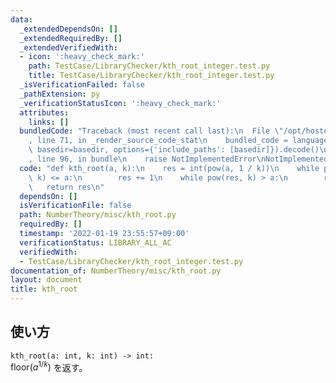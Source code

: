 ```yaml
---
data:
  _extendedDependsOn: []
  _extendedRequiredBy: []
  _extendedVerifiedWith:
  - icon: ':heavy_check_mark:'
    path: TestCase/LibraryChecker/kth_root_integer.test.py
    title: TestCase/LibraryChecker/kth_root_integer.test.py
  _isVerificationFailed: false
  _pathExtension: py
  _verificationStatusIcon: ':heavy_check_mark:'
  attributes:
    links: []
  bundledCode: "Traceback (most recent call last):\n  File \"/opt/hostedtoolcache/Python/3.10.1/x64/lib/python3.10/site-packages/onlinejudge_verify/documentation/build.py\"\
    , line 71, in _render_source_code_stat\n    bundled_code = language.bundle(stat.path,\
    \ basedir=basedir, options={'include_paths': [basedir]}).decode()\n  File \"/opt/hostedtoolcache/Python/3.10.1/x64/lib/python3.10/site-packages/onlinejudge_verify/languages/python.py\"\
    , line 96, in bundle\n    raise NotImplementedError\nNotImplementedError\n"
  code: "def kth_root(a, k):\n    res = int(pow(a, 1 / k))\n    while pow(res + 1,\
    \ k) <= a:\n        res += 1\n    while pow(res, k) > a:\n        res -= 1\n \
    \   return res\n"
  dependsOn: []
  isVerificationFile: false
  path: NumberTheory/misc/kth_root.py
  requiredBy: []
  timestamp: '2022-01-19 23:55:57+09:00'
  verificationStatus: LIBRARY_ALL_AC
  verifiedWith:
  - TestCase/LibraryChecker/kth_root_integer.test.py
documentation_of: NumberTheory/misc/kth_root.py
layout: document
title: kth_root
---
```


## 使い方
`kth_root(a: int, k: int) -> int:`  
$\mathrm{floor} (a ^ {1/k})$ を返す。
